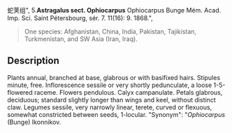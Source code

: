 蛇荚组",
5.**Astragalus sect. Ophiocarpus** Ophiocarpus Bunge Mém. Acad. Imp. Sci. Saint Pétersbourg, sér. 7. 11(16): 9. 1868.",

> One species: Afghanistan, China, India, Pakistan, Tajikistan, Turkmenistan, and SW Asia (Iran, Iraq).

## Description
Plants annual, branched at base, glabrous or with basifixed hairs. Stipules minute, free. Inflorescence sessile or very shortly pedunculate, a loose 1-5-flowered raceme. Flowers pendulous. Calyx campanulate. Petals glabrous, deciduous; standard slightly longer than wings and keel, without distinct claw. Legumes sessile, very narrowly linear, terete, curved or flexuous, somewhat constricted between seeds, 1-locular.
  "Synonym": "*Ophiocarpus* (Bunge) Ikonnikov.
